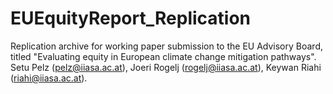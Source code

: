 # EUEquityReport_Replication
Replication archive for working paper submission to the EU Advisory Board, titled "Evaluating equity in European climate change mitigation pathways". Setu Pelz (pelz@iiasa.ac.at), Joeri Rogelj (rogelj@iiasa.ac.at), Keywan Riahi (riahi@iiasa.ac.at).


